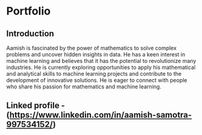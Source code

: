 # Portfolio
## Introduction
Aamish is fascinated by the power of mathematics to solve complex problems and uncover hidden insights in data. He has a keen interest in machine learning and believes that it has the potential to revolutionize many industries. He is currently exploring opportunities to apply his mathematical and analytical skills to machine learning projects and contribute to the development of innovative solutions. He is eager to connect with people who share his passion for mathematics and machine learning.

## Linked profile - (https://www.linkedin.com/in/aamish-samotra-997534152/)
